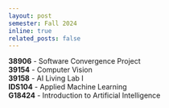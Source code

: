 ```yaml
---
layout: post
semester: Fall 2024
inline: true
related_posts: false
---
```


**38906** - Software Convergence Project\
**39154** - Computer Vision\
**39158** - AI Living Lab Ⅰ\
**IDS104** - Applied Machine Learning\
**G18424** - Introduction to Artificial Intelligence
